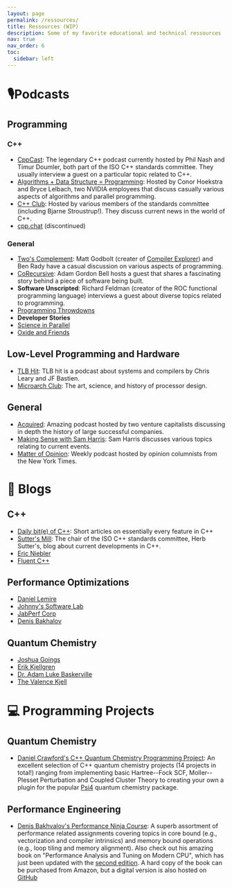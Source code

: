 ```yaml
---
layout: page
permalink: /ressources/
title: Ressources (WIP)
description: Some of my favorite educational and technical ressources
nav: true
nav_order: 6
toc:
  sidebar: left
---
```


# 🎙️Podcasts

## Programming

### C++

- [CppCast](https://cppcast.com/): The legendary C++ podcast currently hosted by Phil Nash and Timur Doumler, both part of the ISO C++ standards committee. They usually interview a guest on a particular topic related to C++.
- [Algorithms + Data Structure = Programming](https://adspthepodcast.com/): Hosted by Conor Hoekstra and Bryce Lelbach, two NVIDIA employees that discuss casually various aspects of algorithms and parallel programming.
- [C++ Club](https://cppclub.uk/): Hosted by various members of the standards committee (including Bjarne Stroustrup!). They discuss current news in the world of C++.
- [cpp.chat](https://cpp.chat/) (discontinued)

### General

- [Two's Complement](https://www.twoscomplement.org/): Matt Godbolt (creater of [Compiler Explorer](https:://gcc.godbolt.org)) and Ben Rady have a casual discussion on various aspects of programming.
- [CoRecursive](https://corecursive.com/): Adam Gordon Bell hosts a guest that shares a fascinating story behind a piece of software being built.
- **Software Unscripted**: Richard Feldman (creator of the ROC functional programming language) interviews a guest about diverse topics related to programming.
- [Programming Throwdowns](https://www.programmingthrowdown.com/)
- **Developer Stories**
- [Science in Parallel](https://scienceinparallel.org/episodes/)
- [Oxide and Friends](https://oxide.computer/podcasts/oxide-and-friends)

## Low-Level Programming and Hardware

- [TLB Hit](https://tlbh.it/): TLB hit is a podcast about systems and compilers by Chris Leary and JF Bastien.
- [Microarch Club](https://microarch.club/): The art, science, and history of processor design.

## General

- [Acquired](https://www.acquired.fm/): Amazing podcast hosted by two venture capitalists discussing in depth the history of large successful companies.
- [Making Sense with Sam Harris](https://www.samharris.org/podcasts): Sam Harris discusses various topics relating to current events.
- [Matter of Opinion](https://www.nytimes.com/column/matter-of-opinion): Weekly podcast hosted by opinion columnists from the New York Times.

# 📰 Blogs

## C++

- [Daily bit(e) of C++](https://simontoth.substack.com/): Short articles on essentially every feature in C++
- [Sutter's Mill](https://herbsutter.com/): The chair of the ISO C++ standards committee, Herb Sutter's, blog about current developments in C++.
- [Eric Niebler](https://ericniebler.com/)
- [Fluent C++](https://www.fluentcpp.com/)

## Performance Optimizations

- [Daniel Lemire](https://lemeire.me/blog/)
- [Johnny's Software Lab](https://johnnysswlab.com/)
- [JabPerf Corp](https://www.jabperf.com/blog/)
- [Denis Bakhalov](https://easyperf.net/notes/)

## Quantum Chemistry

- [Joshua Goings](https://joshuagoings.com/blog/)
- [Erik Kjellgren](https://erikkjellgren.com/blog/)
- [Dr. Adam Luke Baskerville](https://adambaskerville.github.io/)
- [The Valence Kjell](https://www.valencekjell.com/)

# 💻 Programming Projects

## Quantum Chemistry

- [Daniel Crawford's C++ Quantum Chemistry Programming Project](https://github.com/CrawfordGroup/ProgrammingProjects): An excellent selection of C++ quantum chemistry projects (14 projects in total!) ranging from implementing basic Hartree--Fock SCF, Moller--Plesset Perturbation and Coupled Cluster Theory to creating your own a plugin for the popular [Psi4](https://github.com/psi4/psi4) quantum chemistry package.

## Performance Engineering

- [Denis Bakhvalov's Performance Ninja Course](https://github.com/dendibakh/perf-ninja): A superb assortment of performance related assignments covering topics in core bound (e.g., vectorization and compiler intrinsics) and memory bound operations (e.g., loop tiling and memory alignment).
  Also check out his amazing book on "Performance Analysis and Tuning on Modern CPU", which has just been updated with the [second edition](https://github.com/dendibakh/perf-book/releases/tag/2.0_release).
  A hard copy of the book can be purchased from Amazon, but a digital version is also hosted on [GitHub](https://github.com/dendibakh/perf-book/releases/tag/2.0_release)
